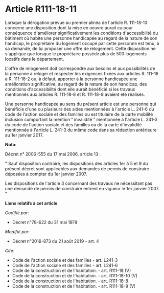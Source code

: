 # Article R111-18-11

Lorsque la dérogation prévue au premier alinéa de l'article R. 111-18-10 concerne une disposition dont la mise en oeuvre
aurait eu pour conséquence d'améliorer significativement les conditions d'accessibilité du bâtiment où habite une personne
handicapée au regard de la nature de son handicap, le propriétaire du logement occupé par cette personne est tenu, à sa
demande, de lui proposer une offre de relogement. Cette disposition ne s'applique que lorsque le propriétaire possède plus de
500 logements locatifs dans le département. 

L'offre de relogement doit correspondre aux besoins et aux possibilités de la personne à reloger et respecter les exigences
fixées aux articles R. 111-18 à R. 111-18-2 ou, à défaut, apporter à la personne handicapée une amélioration significative,
au regard de la nature de son handicap, des conditions d'accessibilité dont elle aurait bénéficié si les travaux mentionnés
aux articles R. 111-18-8 et R. 111-18-9 avaient été réalisés. 

Une personne handicapée au sens du présent article est une personne qui bénéficie d'une ou plusieurs des aides mentionnées à
l'article L. 241-6 du code de l'action sociale et des familles ou est titulaire de la carte mobilité inclusion comportant la
mention “ invalidité ” mentionnée à l'article L. 241-3 du code de l'action sociale et des familles ou de la carte
d'invalidité mentionnée à l'article L. 241-3 du même code dans sa rédaction antérieure au 1er janvier 2017.

**Nota:**

Décret n° 2006-555 du 17 mai 2006, article 13 : 

" Sauf disposition contraire, les dispositions des articles 1er à 5 et 9 du présent décret sont applicables aux demandes de
permis de construire déposées à compter du 1er janvier 2007. 

Les dispositions de l'article 3 concernant des travaux ne nécessitant pas une demande de permis de construire entrent en
vigueur le 1er janvier 2007. "

**Liens relatifs à cet article**

_Codifié par_:

  - Décret n°78-622 du 31 mai 1978

_Modifié par_:

  - Décret n°2019-873 du 21 août 2019 - art. 4

_Cite_:

  - Code de l'action sociale et des familles - art. L241-3
  - Code de l'action sociale et des familles - art. L241-6
  - Code de la construction et de l'habitation. - art. R111-18 (V)
  - Code de la construction et de l'habitation. - art. R111-18-10 (V)
  - Code de la construction et de l'habitation. - art. R111-18-8
  - Code de la construction et de l'habitation. - art. R111-18-9 (V)
